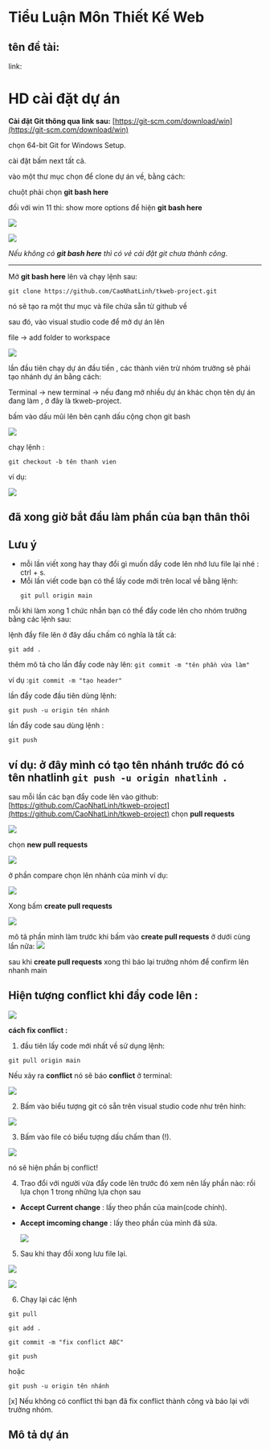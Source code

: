 # Tiểu Luận Môn Thiết Kế Web

## tên đề tài:

link:

# HD cài đặt dự án

****Cài đặt Git thông qua link sau:****
[https://git-scm.com/download/win](https://git-scm.com/download/win)

chọn 64-bit Git for Windows Setup.

cài đặt bấm next tất cả.

vào một thư mục chọn để clone dự án về, bằng cách:

chuột phải chọn **git bash here**

đối với win 11 thì:
show more options để hiện **git bash here**

![](./readme-img/img1.png)

![](./readme-img/img2.png)

_Nếu không có **git bash here** thì có vẻ cái đặt git chưa thành công_.

---

Mở **git bash here** lên và chạy lệnh sau:

```
git clone https://github.com/CaoNhatLinh/tkweb-project.git
```

nó sẽ tạo ra một thư mục và file chứa sẵn từ github về

sau đó, vào visual studio code để mở dự án lên

file -> add folder to workspace

![](./readme-img/img3.png)

lần đầu tiên chạy dự án đầu tiền , các thành viên trừ nhóm trưởng sẽ phải tạo nhánh dự án bằng cách:

Terminal -> new terminal -> nếu đang mở nhiều dự án khác chọn tên dự án đang làm , ở đây là tkweb-project.

bấm vào dấu mũi lên bên cạnh dấu cộng chọn git bash

![](./readme-img/img5.png)

chạy lệnh :

```
git checkout -b tên thanh vien
```

ví dụ:

![](./readme-img/img4.png)

## đã xong giờ bắt đầu làm phần của bạn thân thôi

## Lưu ý

- mỗi lần viết xong hay thay đổi gì muốn dẩy code lên nhớ lưu file lại nhé : ctrl + s.
- Mỗi lần viết code bạn có thể lấy code mới trên local về bằng lệnh:
  ```
  git pull origin main
  ```

mỗi khi làm xong 1 chức nhắn bạn có thể đẩy code lên cho nhóm trưởng bằng các lệnh sau:

lệnh đẩy file lên ở đây dấu chấm có nghĩa là tất cả:
```
git add .
```

thêm mô tả cho lần đẩy code này lên:
`git commit -m "tên phần vừa làm" `

ví dụ :`git commit -m "tạo header"`

lần đẩy code đầu tiên dùng lệnh:
```
git push -u origin tên nhánh 
```
lần đẩy code sau dùng lệnh :
```
git push
```

## ví dụ: ở đây mình có tạo tên nhánh trước đó có tên nhatlinh `git push -u origin nhatlinh `.

sau mỗi lần các bạn đẩy code lên vào github: [https://github.com/CaoNhatLinh/tkweb-project](https://github.com/CaoNhatLinh/tkweb-project)
chọn **pull requests**

![](./readme-img/img5.png)

chọn **new pull requests**

![](./readme-img/img6.png)

ở phần compare chọn lên nhánh của mình
ví dụ:

![](./readme-img/img7.png)

Xong bấm **create pull requests**

![](./readme-img/img8.png)

mô tả phần mình làm trước khi bấm vào **create pull requests** ở dưới cùng lần nữa:
![](./readme-img/img9.png)

sau khi **create pull requests** xong thì báo lại trưởng nhóm để confirm lên nhanh main

## Hiện tượng conflict khi đẩy code lên :

![](./readme-img/img10.png)

**cách fix conflict :**

1. đầu tiên lấy code mới nhất về sử dụng lệnh:
```
git pull origin main
```

Nếu  xảy ra **conflict** nó sẽ báo **conflict** ở terminal:

![](./readme-img/img11.png)

2. Bấm vào biểu tượng git có sẵn trên visual studio code như trên hình:

![](./readme-img/img12.png)

3. Bấm vào file có biểu tượng dấu chấm than (!).

![](./readme-img/img13.png)

nó sẽ hiện phần bị conflict!

4. Trao đổi với người vừa đẩy code lên trước đó xem nên lấy phần nào:
  rồi lựa chọn 1 trong những lựa chọn sau
- **Accept Current change** : lấy theo phần của main(code chính).
- **Accept imcoming change** : lấy theo phần của mình đã sửa.

  ![](./readme-img/img14.png)

5. Sau khi thay đổi xong lưu file lại.

![](./readme-img/img16.png)

![](./readme-img/img17.png)

6. Chạy lại các lệnh
```
git pull 
```
```
git add .
```
```
git commit -m "fix conflict ABC" 
```
```
git push
``` 
hoặc 
```
git push -u origin tên nhánh
```
[x] Nếu không có conflict thì bạn đã fix conflict thành công và báo lại với trưởng nhóm.

## Mô tả dự án
